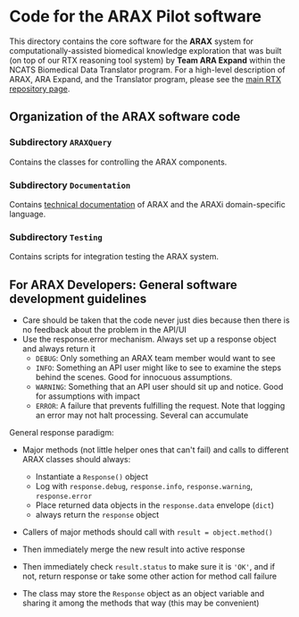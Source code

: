 # Code for the ARAX Pilot software 

This directory contains the core software for the **ARAX** system for
computationally-assisted biomedical knowledge exploration that was built (on top
of our RTX reasoning tool system) by **Team ARA Expand** within the NCATS
Biomedical Data Translator program. For a high-level description of ARAX, ARA
Expand, and the Translator program, please see the
[main RTX repository page](../../../../tree/demo).

## Organization of the ARAX software code

### Subdirectory `ARAXQuery`

Contains the classes for controlling the ARAX components.

### Subdirectory `Documentation`

Contains [technical documentation](https://github.com/RTXteam/RTX/blob/demo/code/ARAX/Documentation/DSL_Documentation.md) of ARAX and the ARAXi domain-specific language.

### Subdirectory `Testing`

Contains scripts for integration testing the ARAX system.

## For ARAX Developers: General software development guidelines

- Care should be taken that the code never just dies because then there is no feedback about the problem in the API/UI
- Use the response.error mechanism. Always set up a response object and always return it
    - `DEBUG`: Only something an ARAX team member would want to see
    - `INFO`: Something an API user might like to see to examine the steps behind the scenes. Good for innocuous assumptions.
    - `WARNING`: Something that an API user should sit up and notice. Good for assumptions with impact
    - `ERROR`: A failure that prevents fulfilling the request. Note that logging an error may not halt processing. Several can accumulate

General response paradigm:
- Major methods (not little helper ones that can't fail) and calls to different ARAX classes should always:
	- Instantiate a `Response()` object
	- Log with `response.debug`, `response.info`, `response.warning`, `response.error`
	- Place returned data objects in the `response.data` envelope (`dict`)
	- always return the `response` object
- Callers of major methods should call with `result = object.method()`
- Then immediately merge the new result into active response
- Then immediately check `result.status` to make sure it is `'OK'`, and if not, return response or take some other action for method call failure

- The class may store the `Response` object as an object variable and sharing it among the methods that way (this may be convenient)


